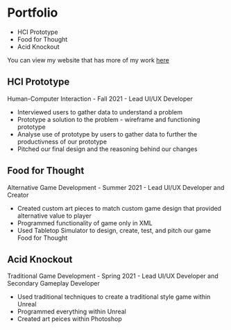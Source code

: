 # Portfolio
- HCI Prototype
- Food for Thought
- Acid Knockout

You can view my website that has more of my work [here](https://gabi84095.wixsite.com/gabianderson)

## HCI Prototype
Human-Computer Interaction - Fall 2021 - Lead UI/UX Developer
- Interviewed users to gather data to understand a problem
- Prototype a solution to the problem - wireframe and functioning prototype
- Analyse use of prototype by users to gather data to further the productivness of our prototype
- Pitched our final design and the reasoning behind our changes

## Food for Thought
Alternative Game Development - Summer 2021 - Lead UI/UX Developer and Creator
- Created custom art pieces to match custom game design that provided alternative value to player
- Programmed functionality of game only in XML
- Used Tabletop Simulator to design, create, test, and pitch our game Food for Thought

## Acid Knockout
Traditional Game Development - Spring 2021 - Lead UI/UX Developer and Secondary Gameplay Developer
- Used traditional techniques to create a traditional style game within Unreal
- Programmed everything within Unreal 
- Created art peices within Photoshop
